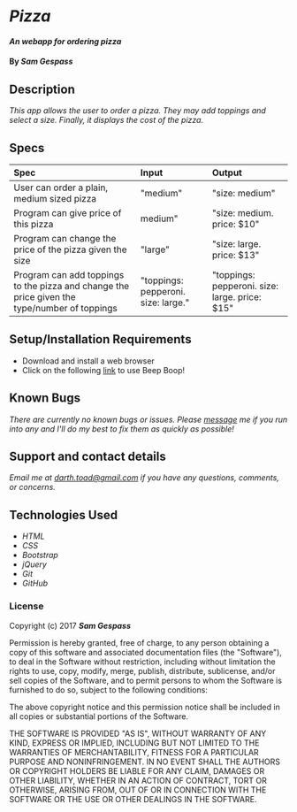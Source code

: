 # _Pizza_

#### _An webapp for ordering pizza_

#### By _**Sam Gespass**_

## Description

_This app allows the user to order a pizza. They may add toppings and select a size. Finally, it displays the cost of the pizza._

## Specs

| Spec | Input | Output |
| :-------------     | :------------- | :------------- |
| User can order a plain, medium sized pizza | "medium" | "size: medium" |
| Program can give price of this pizza | medium" | "size: medium. price: $10" |
| Program can change the price of the pizza given the size | "large" | "size: large. price: $13" |
| Program can add toppings to the pizza and change the price given the type/number of toppings | "toppings: pepperoni. size: large." | "toppings: pepperoni. size: large. price: $15" |

## Setup/Installation Requirements

* Download and install a web browser
* Click on the following [link](https://github.com/darthtoad/beep-boop) to use Beep Boop!

## Known Bugs

_There are currently no known bugs or issues. Please [message](mailto:darth.toad@gmail.com) me if you run into any and I'll do my best to fix them as quickly as possible!_

## Support and contact details

_Email me at [darth.toad@gmail.com](mailto:darth.toad@gmail.com) if you have any questions, comments, or concerns._

## Technologies Used

* _HTML_
* _CSS_
* _Bootstrap_
* _jQuery_
* _Git_
* _GitHub_

### License

Copyright (c) 2017 ****_Sam Gespass_****

Permission is hereby granted, free of charge, to any person obtaining a copy of this software and associated documentation files (the "Software"), to deal in the Software without restriction, including without limitation the rights to use, copy, modify, merge, publish, distribute, sublicense, and/or sell copies of the Software, and to permit persons to whom the Software is furnished to do so, subject to the following conditions:

The above copyright notice and this permission notice shall be included in all copies or substantial portions of the Software.

THE SOFTWARE IS PROVIDED "AS IS", WITHOUT WARRANTY OF ANY KIND, EXPRESS OR IMPLIED, INCLUDING BUT NOT LIMITED TO THE WARRANTIES OF MERCHANTABILITY, FITNESS FOR A PARTICULAR PURPOSE AND NONINFRINGEMENT. IN NO EVENT SHALL THE AUTHORS OR COPYRIGHT HOLDERS BE LIABLE FOR ANY CLAIM, DAMAGES OR OTHER LIABILITY, WHETHER IN AN ACTION OF CONTRACT, TORT OR OTHERWISE, ARISING FROM, OUT OF OR IN CONNECTION WITH THE SOFTWARE OR THE USE OR OTHER DEALINGS IN THE SOFTWARE.
